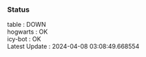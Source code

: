 ### Status


table : DOWN  
hogwarts : OK  
icy-bot : OK  
Latest Update : 2024-04-08 03:08:49.668554
